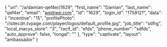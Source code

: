 {
    "url": "\/a\/damian-qef4er\/1629",
    "first_name": "Damian",
    "last_name": "qef4er",
    "email": "we@we.com",
    "id": "1629",
    "login_id": "1759121",
    "data": {
        "incentive": "15",
        "profilePhoto": "\/\/sitecdn.tvpage.com\/player\/logos\/default_profile.jpg",
        "job_title": "sdfrg",
        "local_macys_store": "3",
        "racif_id": "efds",
        "phone_number": "sdfds",
        "auto_approve": false,
        "tongal": ""
    },
    "type": "captivate",
    "layout": "ambassador"
}
